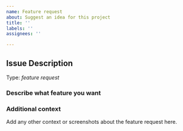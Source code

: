 ```yaml
---
name: Feature request
about: Suggest an idea for this project
title: ''
labels: ''
assignees: ''

---
```


<!-- Here is for bug reports and feature requests ONLY! 

If you're looking for help, please check our mail list and the Gitter room.

Please try to use English to describe your issue, or at least provide a snippet of English translation.
-->

## Issue Description

Type: *feature request*

### Describe what feature you want

### Additional context

Add any other context or screenshots about the feature request here.